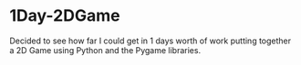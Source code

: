 # 1Day-2DGame
Decided to see how far I could get in 1 days worth of work putting together a 2D Game using Python and the Pygame libraries.
